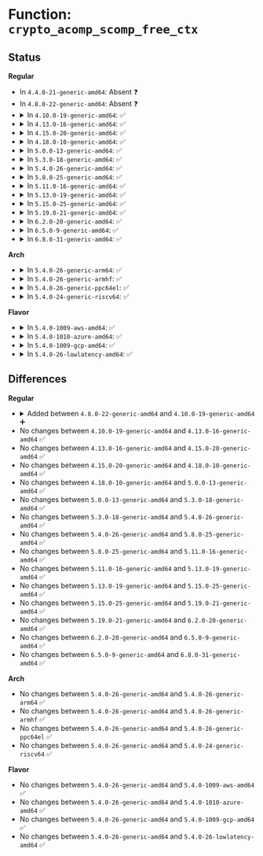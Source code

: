 # Function: <code>crypto_acomp_scomp_free_ctx</code>

## Status
<b>Regular</b>
<ul>
<li>
In <code>4.4.0-21-generic-amd64</code>: Absent ❓
</li>
<li>
In <code>4.8.0-22-generic-amd64</code>: Absent ❓
</li>
<li>
<details>
<summary>In <code>4.10.0-19-generic-amd64</code>: ✅</summary>

```c
void crypto_acomp_scomp_free_ctx(struct acomp_req * req)
```

```json
{
  "name": "crypto_acomp_scomp_free_ctx",
  "collision_type": "Unique Global",
  "inline_type": "No",
  "funcs": [
    {
      "addr": 18446744071583018336,
      "name": "crypto_acomp_scomp_free_ctx",
      "external": true,
      "loc": "crypto/scompress.c:290",
      "file": "crypto/scompress.c",
      "inline": "seen, unknown",
      "caller_inline": [],
      "caller_func": [
        "crypto/acompress.c:acomp_request_free"
      ]
    }
  ],
  "symbols": [
    {
      "addr": 18446744071583018336,
      "name": "crypto_acomp_scomp_free_ctx",
      "section": ".text",
      "bind": "STB_GLOBAL",
      "size": 36
    }
  ]
}
```
</details>
</li>
<li>
<details>
<summary>In <code>4.13.0-16-generic-amd64</code>: ✅</summary>

```c
void crypto_acomp_scomp_free_ctx(struct acomp_req * req)
```

```json
{
  "name": "crypto_acomp_scomp_free_ctx",
  "collision_type": "Unique Global",
  "inline_type": "No",
  "funcs": [
    {
      "addr": 18446744071583070080,
      "name": "crypto_acomp_scomp_free_ctx",
      "external": true,
      "loc": "crypto/scompress.c:289",
      "file": "crypto/scompress.c",
      "inline": "seen, unknown",
      "caller_inline": [],
      "caller_func": [
        "crypto/acompress.c:acomp_request_free"
      ]
    }
  ],
  "symbols": [
    {
      "addr": 18446744071583070080,
      "name": "crypto_acomp_scomp_free_ctx",
      "section": ".text",
      "bind": "STB_GLOBAL",
      "size": 40
    }
  ]
}
```
</details>
</li>
<li>
<details>
<summary>In <code>4.15.0-20-generic-amd64</code>: ✅</summary>

```c
void crypto_acomp_scomp_free_ctx(struct acomp_req * req)
```

```json
{
  "name": "crypto_acomp_scomp_free_ctx",
  "collision_type": "Unique Global",
  "inline_type": "No",
  "funcs": [
    {
      "addr": 18446744071583236304,
      "name": "crypto_acomp_scomp_free_ctx",
      "external": true,
      "loc": "crypto/scompress.c:302",
      "file": "crypto/scompress.c",
      "inline": "seen, unknown",
      "caller_inline": [],
      "caller_func": [
        "crypto/acompress.c:acomp_request_free"
      ]
    }
  ],
  "symbols": [
    {
      "addr": 18446744071583236304,
      "name": "crypto_acomp_scomp_free_ctx",
      "section": ".text",
      "bind": "STB_GLOBAL",
      "size": 46
    }
  ]
}
```
</details>
</li>
<li>
<details>
<summary>In <code>4.18.0-10-generic-amd64</code>: ✅</summary>

```c
void crypto_acomp_scomp_free_ctx(struct acomp_req * req)
```

```json
{
  "name": "crypto_acomp_scomp_free_ctx",
  "collision_type": "Unique Global",
  "inline_type": "No",
  "funcs": [
    {
      "addr": 18446744071583443984,
      "name": "crypto_acomp_scomp_free_ctx",
      "external": true,
      "loc": "crypto/scompress.c:255",
      "file": "crypto/scompress.c",
      "inline": "seen, unknown",
      "caller_inline": [],
      "caller_func": [
        "crypto/acompress.c:acomp_request_free"
      ]
    }
  ],
  "symbols": [
    {
      "addr": 18446744071583443984,
      "name": "crypto_acomp_scomp_free_ctx",
      "section": ".text",
      "bind": "STB_GLOBAL",
      "size": 42
    }
  ]
}
```
</details>
</li>
<li>
<details>
<summary>In <code>5.0.0-13-generic-amd64</code>: ✅</summary>

```c
void crypto_acomp_scomp_free_ctx(struct acomp_req * req)
```

```json
{
  "name": "crypto_acomp_scomp_free_ctx",
  "collision_type": "Unique Global",
  "inline_type": "No",
  "funcs": [
    {
      "addr": 18446744071583565968,
      "name": "crypto_acomp_scomp_free_ctx",
      "external": true,
      "loc": "crypto/scompress.c:252",
      "file": "crypto/scompress.c",
      "inline": "seen, unknown",
      "caller_inline": [],
      "caller_func": [
        "crypto/acompress.c:acomp_request_free"
      ]
    }
  ],
  "symbols": [
    {
      "addr": 18446744071583565968,
      "name": "crypto_acomp_scomp_free_ctx",
      "section": ".text",
      "bind": "STB_GLOBAL",
      "size": 42
    }
  ]
}
```
</details>
</li>
<li>
<details>
<summary>In <code>5.3.0-18-generic-amd64</code>: ✅</summary>

```c
void crypto_acomp_scomp_free_ctx(struct acomp_req * req)
```

```json
{
  "name": "crypto_acomp_scomp_free_ctx",
  "collision_type": "Unique Global",
  "inline_type": "No",
  "funcs": [
    {
      "addr": 18446744071583754880,
      "name": "crypto_acomp_scomp_free_ctx",
      "external": true,
      "loc": "crypto/scompress.c:232",
      "file": "crypto/scompress.c",
      "inline": "seen, unknown",
      "caller_inline": [],
      "caller_func": [
        "crypto/acompress.c:acomp_request_free"
      ]
    }
  ],
  "symbols": [
    {
      "addr": 18446744071583754880,
      "name": "crypto_acomp_scomp_free_ctx",
      "section": ".text",
      "bind": "STB_GLOBAL",
      "size": 42
    }
  ]
}
```
</details>
</li>
<li>
<details>
<summary>In <code>5.4.0-26-generic-amd64</code>: ✅</summary>

```c
void crypto_acomp_scomp_free_ctx(struct acomp_req * req)
```

```json
{
  "name": "crypto_acomp_scomp_free_ctx",
  "collision_type": "Unique Global",
  "inline_type": "No",
  "funcs": [
    {
      "addr": 18446744071583864592,
      "name": "crypto_acomp_scomp_free_ctx",
      "external": true,
      "loc": "crypto/scompress.c:232",
      "file": "crypto/scompress.c",
      "inline": "seen, unknown",
      "caller_inline": [],
      "caller_func": [
        "crypto/acompress.c:acomp_request_free"
      ]
    }
  ],
  "symbols": [
    {
      "addr": 18446744071583864592,
      "name": "crypto_acomp_scomp_free_ctx",
      "section": ".text",
      "bind": "STB_GLOBAL",
      "size": 42
    }
  ]
}
```
</details>
</li>
<li>
<details>
<summary>In <code>5.8.0-25-generic-amd64</code>: ✅</summary>

```c
void crypto_acomp_scomp_free_ctx(struct acomp_req * req)
```

```json
{
  "name": "crypto_acomp_scomp_free_ctx",
  "collision_type": "Unique Global",
  "inline_type": "No",
  "funcs": [
    {
      "addr": 18446744071584254672,
      "name": "crypto_acomp_scomp_free_ctx",
      "external": true,
      "loc": "crypto/scompress.c:232",
      "file": "crypto/scompress.c",
      "inline": "seen, unknown",
      "caller_inline": [],
      "caller_func": [
        "crypto/acompress.c:acomp_request_free"
      ]
    }
  ],
  "symbols": [
    {
      "addr": 18446744071584254672,
      "name": "crypto_acomp_scomp_free_ctx",
      "section": ".text",
      "bind": "STB_GLOBAL",
      "size": 42
    }
  ]
}
```
</details>
</li>
<li>
<details>
<summary>In <code>5.11.0-16-generic-amd64</code>: ✅</summary>

```c
void crypto_acomp_scomp_free_ctx(struct acomp_req * req)
```

```json
{
  "name": "crypto_acomp_scomp_free_ctx",
  "collision_type": "Unique Global",
  "inline_type": "No",
  "funcs": [
    {
      "addr": 18446744071584373408,
      "name": "crypto_acomp_scomp_free_ctx",
      "external": true,
      "loc": "crypto/scompress.c:232",
      "file": "crypto/scompress.c",
      "inline": "seen, unknown",
      "caller_inline": [],
      "caller_func": [
        "crypto/acompress.c:acomp_request_free"
      ]
    }
  ],
  "symbols": [
    {
      "addr": 18446744071584373408,
      "name": "crypto_acomp_scomp_free_ctx",
      "section": ".text",
      "bind": "STB_GLOBAL",
      "size": 42
    }
  ]
}
```
</details>
</li>
<li>
<details>
<summary>In <code>5.13.0-19-generic-amd64</code>: ✅</summary>

```c
void crypto_acomp_scomp_free_ctx(struct acomp_req * req)
```

```json
{
  "name": "crypto_acomp_scomp_free_ctx",
  "collision_type": "Unique Global",
  "inline_type": "No",
  "funcs": [
    {
      "addr": 18446744071584407840,
      "name": "crypto_acomp_scomp_free_ctx",
      "external": true,
      "loc": "crypto/scompress.c:232",
      "file": "crypto/scompress.c",
      "inline": "seen, unknown",
      "caller_inline": [],
      "caller_func": [
        "crypto/acompress.c:acomp_request_free"
      ]
    }
  ],
  "symbols": [
    {
      "addr": 18446744071584407840,
      "name": "crypto_acomp_scomp_free_ctx",
      "section": ".text",
      "bind": "STB_GLOBAL",
      "size": 42
    }
  ]
}
```
</details>
</li>
<li>
<details>
<summary>In <code>5.15.0-25-generic-amd64</code>: ✅</summary>

```c
void crypto_acomp_scomp_free_ctx(struct acomp_req * req)
```

```json
{
  "name": "crypto_acomp_scomp_free_ctx",
  "collision_type": "Unique Global",
  "inline_type": "No",
  "funcs": [
    {
      "addr": 18446744071584803216,
      "name": "crypto_acomp_scomp_free_ctx",
      "external": true,
      "loc": "crypto/scompress.c:232",
      "file": "crypto/scompress.c",
      "inline": "seen, unknown",
      "caller_inline": [],
      "caller_func": [
        "crypto/acompress.c:acomp_request_free"
      ]
    }
  ],
  "symbols": [
    {
      "addr": 18446744071584803216,
      "name": "crypto_acomp_scomp_free_ctx",
      "section": ".text",
      "bind": "STB_GLOBAL",
      "size": 42
    }
  ]
}
```
</details>
</li>
<li>
<details>
<summary>In <code>5.19.0-21-generic-amd64</code>: ✅</summary>

```c
void crypto_acomp_scomp_free_ctx(struct acomp_req * req)
```

```json
{
  "name": "crypto_acomp_scomp_free_ctx",
  "collision_type": "Unique Global",
  "inline_type": "No",
  "funcs": [
    {
      "addr": 18446744071585492896,
      "name": "crypto_acomp_scomp_free_ctx",
      "external": true,
      "loc": "crypto/scompress.c:232",
      "file": "crypto/scompress.c",
      "inline": "seen, unknown",
      "caller_inline": [],
      "caller_func": [
        "crypto/acompress.c:acomp_request_free"
      ]
    }
  ],
  "symbols": [
    {
      "addr": 18446744071585492896,
      "name": "crypto_acomp_scomp_free_ctx",
      "section": ".text",
      "bind": "STB_GLOBAL",
      "size": 62
    }
  ]
}
```
</details>
</li>
<li>
<details>
<summary>In <code>6.2.0-20-generic-amd64</code>: ✅</summary>

```c
void crypto_acomp_scomp_free_ctx(struct acomp_req * req)
```

```json
{
  "name": "crypto_acomp_scomp_free_ctx",
  "collision_type": "Unique Global",
  "inline_type": "No",
  "funcs": [
    {
      "addr": 18446744071586255728,
      "name": "crypto_acomp_scomp_free_ctx",
      "external": true,
      "loc": "crypto/scompress.c:232",
      "file": "crypto/scompress.c",
      "inline": "seen, unknown",
      "caller_inline": [],
      "caller_func": [
        "crypto/acompress.c:acomp_request_free"
      ]
    }
  ],
  "symbols": [
    {
      "addr": 18446744071586255728,
      "name": "crypto_acomp_scomp_free_ctx",
      "section": ".text",
      "bind": "STB_GLOBAL",
      "size": 62
    }
  ]
}
```
</details>
</li>
<li>
<details>
<summary>In <code>6.5.0-9-generic-amd64</code>: ✅</summary>

```c
void crypto_acomp_scomp_free_ctx(struct acomp_req * req)
```

```json
{
  "name": "crypto_acomp_scomp_free_ctx",
  "collision_type": "Unique Global",
  "inline_type": "No",
  "funcs": [
    {
      "addr": 18446744071586496096,
      "name": "crypto_acomp_scomp_free_ctx",
      "external": true,
      "loc": "crypto/scompress.c:225",
      "file": "crypto/scompress.c",
      "inline": "seen, unknown",
      "caller_inline": [],
      "caller_func": [
        "crypto/acompress.c:acomp_request_free"
      ]
    }
  ],
  "symbols": [
    {
      "addr": 18446744071586496096,
      "name": "crypto_acomp_scomp_free_ctx",
      "section": ".text",
      "bind": "STB_GLOBAL",
      "size": 62
    }
  ]
}
```
</details>
</li>
<li>
<details>
<summary>In <code>6.8.0-31-generic-amd64</code>: ✅</summary>

```c
void crypto_acomp_scomp_free_ctx(struct acomp_req * req)
```

```json
{
  "name": "crypto_acomp_scomp_free_ctx",
  "collision_type": "Unique Global",
  "inline_type": "No",
  "funcs": [
    {
      "addr": 18446744071586766144,
      "name": "crypto_acomp_scomp_free_ctx",
      "external": true,
      "loc": "crypto/scompress.c:231",
      "file": "crypto/scompress.c",
      "inline": "seen, unknown",
      "caller_inline": [],
      "caller_func": [
        "crypto/acompress.c:acomp_request_free"
      ]
    }
  ],
  "symbols": [
    {
      "addr": 18446744071586766144,
      "name": "crypto_acomp_scomp_free_ctx",
      "section": ".text",
      "bind": "STB_GLOBAL",
      "size": 62
    }
  ]
}
```
</details>
</li>
</ul>
<b>Arch</b>
<ul>
<li>
<details>
<summary>In <code>5.4.0-26-generic-arm64</code>: ✅</summary>

```c
void crypto_acomp_scomp_free_ctx(struct acomp_req * req)
```

```json
{
  "name": "crypto_acomp_scomp_free_ctx",
  "collision_type": "Unique Global",
  "inline_type": "No",
  "funcs": [
    {
      "addr": 18446603336495682504,
      "name": "crypto_acomp_scomp_free_ctx",
      "external": true,
      "loc": "crypto/scompress.c:232",
      "file": "crypto/scompress.c",
      "inline": "seen, unknown",
      "caller_inline": [],
      "caller_func": [
        "crypto/acompress.c:acomp_request_free"
      ]
    }
  ],
  "symbols": [
    {
      "addr": 18446603336495682504,
      "name": "crypto_acomp_scomp_free_ctx",
      "section": ".text",
      "bind": "STB_GLOBAL",
      "size": 64
    }
  ]
}
```
</details>
</li>
<li>
<details>
<summary>In <code>5.4.0-26-generic-armhf</code>: ✅</summary>

```c
void crypto_acomp_scomp_free_ctx(struct acomp_req * req)
```

```json
{
  "name": "crypto_acomp_scomp_free_ctx",
  "collision_type": "Unique Global",
  "inline_type": "No",
  "funcs": [
    {
      "addr": 3229033148,
      "name": "crypto_acomp_scomp_free_ctx",
      "external": true,
      "loc": "crypto/scompress.c:232",
      "file": "crypto/scompress.c",
      "inline": "seen, unknown",
      "caller_inline": [],
      "caller_func": [
        "crypto/acompress.c:acomp_request_free"
      ]
    }
  ],
  "symbols": [
    {
      "addr": 3229033148,
      "name": "crypto_acomp_scomp_free_ctx",
      "section": ".text",
      "bind": "STB_GLOBAL",
      "size": 56
    }
  ]
}
```
</details>
</li>
<li>
<details>
<summary>In <code>5.4.0-26-generic-ppc64el</code>: ✅</summary>

```c
void crypto_acomp_scomp_free_ctx(struct acomp_req * req)
```

```json
{
  "name": "crypto_acomp_scomp_free_ctx",
  "collision_type": "Unique Global",
  "inline_type": "No",
  "funcs": [
    {
      "addr": 13835058055289826064,
      "name": "crypto_acomp_scomp_free_ctx",
      "external": true,
      "loc": "crypto/scompress.c:232",
      "file": "crypto/scompress.c",
      "inline": "seen, unknown",
      "caller_inline": [],
      "caller_func": [
        "crypto/acompress.c:acomp_request_free"
      ]
    }
  ],
  "symbols": [
    {
      "addr": 13835058055289826064,
      "name": "crypto_acomp_scomp_free_ctx",
      "section": ".text",
      "bind": "STB_GLOBAL",
      "size": 88
    }
  ]
}
```
</details>
</li>
<li>
<details>
<summary>In <code>5.4.0-24-generic-riscv64</code>: ✅</summary>

```c
void crypto_acomp_scomp_free_ctx(struct acomp_req * req)
```

```json
{
  "name": "crypto_acomp_scomp_free_ctx",
  "collision_type": "Unique Global",
  "inline_type": "No",
  "funcs": [
    {
      "addr": 18446743936274831080,
      "name": "crypto_acomp_scomp_free_ctx",
      "external": true,
      "loc": "crypto/scompress.c:232",
      "file": "crypto/scompress.c",
      "inline": "seen, unknown",
      "caller_inline": [],
      "caller_func": [
        "crypto/acompress.c:acomp_request_free"
      ]
    }
  ],
  "symbols": [
    {
      "addr": 18446743936274831080,
      "name": "crypto_acomp_scomp_free_ctx",
      "section": ".text",
      "bind": "STB_GLOBAL",
      "size": 48
    }
  ]
}
```
</details>
</li>
</ul>
<b>Flavor</b>
<ul>
<li>
<details>
<summary>In <code>5.4.0-1009-aws-amd64</code>: ✅</summary>

```c
void crypto_acomp_scomp_free_ctx(struct acomp_req * req)
```

```json
{
  "name": "crypto_acomp_scomp_free_ctx",
  "collision_type": "Unique Global",
  "inline_type": "No",
  "funcs": [
    {
      "addr": 18446744071583833328,
      "name": "crypto_acomp_scomp_free_ctx",
      "external": true,
      "loc": "crypto/scompress.c:232",
      "file": "crypto/scompress.c",
      "inline": "seen, unknown",
      "caller_inline": [],
      "caller_func": [
        "crypto/acompress.c:acomp_request_free"
      ]
    }
  ],
  "symbols": [
    {
      "addr": 18446744071583833328,
      "name": "crypto_acomp_scomp_free_ctx",
      "section": ".text",
      "bind": "STB_GLOBAL",
      "size": 42
    }
  ]
}
```
</details>
</li>
<li>
<details>
<summary>In <code>5.4.0-1010-azure-amd64</code>: ✅</summary>

```c
void crypto_acomp_scomp_free_ctx(struct acomp_req * req)
```

```json
{
  "name": "crypto_acomp_scomp_free_ctx",
  "collision_type": "Unique Global",
  "inline_type": "No",
  "funcs": [
    {
      "addr": 18446744071583770384,
      "name": "crypto_acomp_scomp_free_ctx",
      "external": true,
      "loc": "crypto/scompress.c:232",
      "file": "crypto/scompress.c",
      "inline": "seen, unknown",
      "caller_inline": [],
      "caller_func": [
        "crypto/acompress.c:acomp_request_free"
      ]
    }
  ],
  "symbols": [
    {
      "addr": 18446744071583770384,
      "name": "crypto_acomp_scomp_free_ctx",
      "section": ".text",
      "bind": "STB_GLOBAL",
      "size": 42
    }
  ]
}
```
</details>
</li>
<li>
<details>
<summary>In <code>5.4.0-1009-gcp-amd64</code>: ✅</summary>

```c
void crypto_acomp_scomp_free_ctx(struct acomp_req * req)
```

```json
{
  "name": "crypto_acomp_scomp_free_ctx",
  "collision_type": "Unique Global",
  "inline_type": "No",
  "funcs": [
    {
      "addr": 18446744071583817088,
      "name": "crypto_acomp_scomp_free_ctx",
      "external": true,
      "loc": "crypto/scompress.c:232",
      "file": "crypto/scompress.c",
      "inline": "seen, unknown",
      "caller_inline": [],
      "caller_func": [
        "crypto/acompress.c:acomp_request_free"
      ]
    }
  ],
  "symbols": [
    {
      "addr": 18446744071583817088,
      "name": "crypto_acomp_scomp_free_ctx",
      "section": ".text",
      "bind": "STB_GLOBAL",
      "size": 42
    }
  ]
}
```
</details>
</li>
<li>
<details>
<summary>In <code>5.4.0-26-lowlatency-amd64</code>: ✅</summary>

```c
void crypto_acomp_scomp_free_ctx(struct acomp_req * req)
```

```json
{
  "name": "crypto_acomp_scomp_free_ctx",
  "collision_type": "Unique Global",
  "inline_type": "No",
  "funcs": [
    {
      "addr": 18446744071583918160,
      "name": "crypto_acomp_scomp_free_ctx",
      "external": true,
      "loc": "crypto/scompress.c:232",
      "file": "crypto/scompress.c",
      "inline": "seen, unknown",
      "caller_inline": [],
      "caller_func": [
        "crypto/acompress.c:acomp_request_free"
      ]
    }
  ],
  "symbols": [
    {
      "addr": 18446744071583918160,
      "name": "crypto_acomp_scomp_free_ctx",
      "section": ".text",
      "bind": "STB_GLOBAL",
      "size": 42
    }
  ]
}
```
</details>
</li>
</ul>

## Differences
<b>Regular</b>
<ul>
<li>
<details>
<summary>Added between <code>4.8.0-22-generic-amd64</code> and <code>4.10.0-19-generic-amd64</code> ➕</summary>

```c
void crypto_acomp_scomp_free_ctx(struct acomp_req * req)
```
</details>
</li>
<li>
No changes between <code>4.10.0-19-generic-amd64</code> and <code>4.13.0-16-generic-amd64</code> ✅
</li>
<li>
No changes between <code>4.13.0-16-generic-amd64</code> and <code>4.15.0-20-generic-amd64</code> ✅
</li>
<li>
No changes between <code>4.15.0-20-generic-amd64</code> and <code>4.18.0-10-generic-amd64</code> ✅
</li>
<li>
No changes between <code>4.18.0-10-generic-amd64</code> and <code>5.0.0-13-generic-amd64</code> ✅
</li>
<li>
No changes between <code>5.0.0-13-generic-amd64</code> and <code>5.3.0-18-generic-amd64</code> ✅
</li>
<li>
No changes between <code>5.3.0-18-generic-amd64</code> and <code>5.4.0-26-generic-amd64</code> ✅
</li>
<li>
No changes between <code>5.4.0-26-generic-amd64</code> and <code>5.8.0-25-generic-amd64</code> ✅
</li>
<li>
No changes between <code>5.8.0-25-generic-amd64</code> and <code>5.11.0-16-generic-amd64</code> ✅
</li>
<li>
No changes between <code>5.11.0-16-generic-amd64</code> and <code>5.13.0-19-generic-amd64</code> ✅
</li>
<li>
No changes between <code>5.13.0-19-generic-amd64</code> and <code>5.15.0-25-generic-amd64</code> ✅
</li>
<li>
No changes between <code>5.15.0-25-generic-amd64</code> and <code>5.19.0-21-generic-amd64</code> ✅
</li>
<li>
No changes between <code>5.19.0-21-generic-amd64</code> and <code>6.2.0-20-generic-amd64</code> ✅
</li>
<li>
No changes between <code>6.2.0-20-generic-amd64</code> and <code>6.5.0-9-generic-amd64</code> ✅
</li>
<li>
No changes between <code>6.5.0-9-generic-amd64</code> and <code>6.8.0-31-generic-amd64</code> ✅
</li>
</ul>
<b>Arch</b>
<ul>
<li>
No changes between <code>5.4.0-26-generic-amd64</code> and <code>5.4.0-26-generic-arm64</code> ✅
</li>
<li>
No changes between <code>5.4.0-26-generic-amd64</code> and <code>5.4.0-26-generic-armhf</code> ✅
</li>
<li>
No changes between <code>5.4.0-26-generic-amd64</code> and <code>5.4.0-26-generic-ppc64el</code> ✅
</li>
<li>
No changes between <code>5.4.0-26-generic-amd64</code> and <code>5.4.0-24-generic-riscv64</code> ✅
</li>
</ul>
<b>Flavor</b>
<ul>
<li>
No changes between <code>5.4.0-26-generic-amd64</code> and <code>5.4.0-1009-aws-amd64</code> ✅
</li>
<li>
No changes between <code>5.4.0-26-generic-amd64</code> and <code>5.4.0-1010-azure-amd64</code> ✅
</li>
<li>
No changes between <code>5.4.0-26-generic-amd64</code> and <code>5.4.0-1009-gcp-amd64</code> ✅
</li>
<li>
No changes between <code>5.4.0-26-generic-amd64</code> and <code>5.4.0-26-lowlatency-amd64</code> ✅
</li>
</ul>
